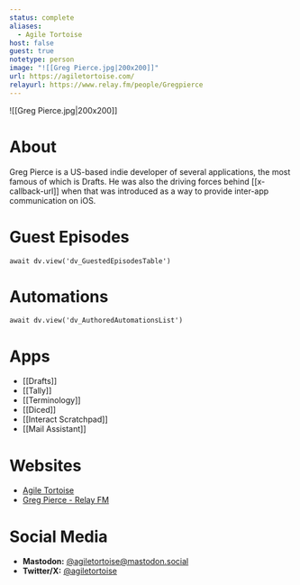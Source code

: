 ```yaml
---
status: complete
aliases:
  - Agile Tortoise
host: false
guest: true
notetype: person
image: "![[Greg Pierce.jpg|200x200]]"
url: https://agiletortoise.com/
relayurl: https://www.relay.fm/people/Gregpierce
---
```


![[Greg Pierce.jpg|200x200]]

# About
Greg Pierce is a US-based indie developer of several applications, the most famous of which is Drafts. He was also the driving forces behind [[x-callback-url]] when that was introduced as a way to provide inter-app communication on iOS.

# Guest Episodes
```dataviewjs
await dv.view('dv_GuestedEpisodesTable')
```
# Automations
```dataviewjs
await dv.view('dv_AuthoredAutomationsList')
```

# Apps
- [[Drafts]]
- [[Tally]]
- [[Terminology]]
- [[Diced]]
- [[Interact Scratchpad]]
- [[Mail Assistant]]

# Websites
- [Agile Tortoise](https://agiletortoise.com/)
- [Greg Pierce - Relay FM](https://www.relay.fm/people/Gregpierce)

# Social Media
- **Mastodon:** [@agiletortoise@mastodon.social](https://mastodon.social/@agiletortoise)
- **Twitter/X:** [@agiletortoise](https://twitter.com/agiletortoise)